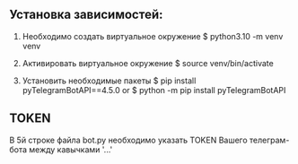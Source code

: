 ## Установка зависимостей:

1) Необходимо создать виртуальное окружение 
$ python3.10 -m venv venv

2) Активировать виртуальное окружение
$ source venv/bin/activate

3) Установить необходимые пакеты
$ pip install pyTelegramBotAPI==4.5.0
or
$ python -m pip install pyTelegramBotAPI


## TOKEN

В 5й строке файла bot.py необходимо указать TOKEN Вашего телеграм-бота между кавычками '...'